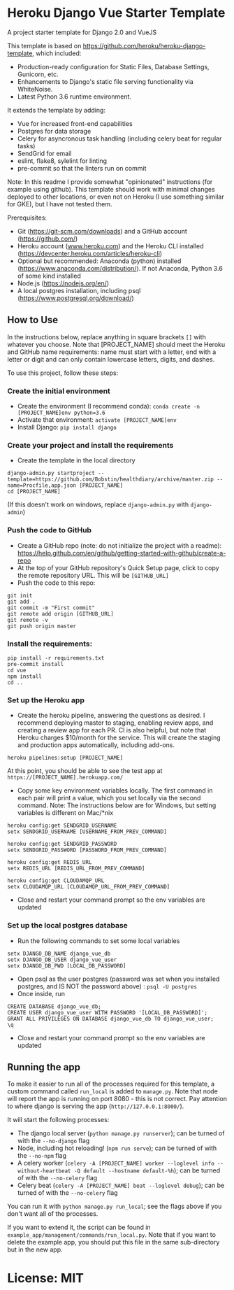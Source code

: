 # Heroku Django Vue Starter Template

A project starter template for Django 2.0 and VueJS

This template is based on https://github.com/heroku/heroku-django-template, which included:
- Production-ready configuration for Static Files, Database Settings, Gunicorn, etc.
- Enhancements to Django's static file serving functionality via WhiteNoise.
- Latest Python 3.6 runtime environment.

It extends the template by adding:
 - Vue for increased front-end capabilities
 - Postgres for data storage
 - Celery for asyncronous task handling (including celery beat for regular tasks)
 - SendGrid for email
 - eslint, flake8, sylelint for linting
 - pre-commit so that the linters run on commit
 
Note: In this readme I provide somewhat "opinionated" instructions (for example using github).
This template should work with minimal changes deployed to other locations, or even not on Heroku (I use something similar for GKE), but I have not tested them.

Prerequisites:
 - Git (https://git-scm.com/downloads) and a GitHub account (https://github.com/)
 - Heroku account (www.heroku.com) and the Heroku CLI installed (https://devcenter.heroku.com/articles/heroku-cli)
 - Optional but recommended: Anaconda (python) installed (https://www.anaconda.com/distribution/). If not Anaconda, Python 3.6 of some kind installed
 - Node.js (https://nodejs.org/en/)
 - A local postgres installation, including psql (https://www.postgresql.org/download/)
## How to Use
In the instructions below, replace anything in square brackets `[]` with whatever you choose.
Note that [PROJECT_NAME] should meet the Heroku and GitHub name requirements: name must start with a letter, end with a letter or digit and can only contain lowercase letters, digits, and dashes.

To use this project, follow these steps:

### Create the initial environment
- Create the environment (I recommend conda): `conda create -n [PROJECT_NAME]env python=3.6`
- Activate that environment: `activate [PROJECT_NAME]env`
- Install Django: `pip install django`

### Create your project and install the requirements

- Create the template in the local directory
```
django-admin.py startproject --template=https://github.com/Bobstin/healthdiary/archive/master.zip --name=Procfile,app.json [PROJECT_NAME]
cd [PROJECT_NAME]
```
(If this doesn't work on windows, replace `django-admin.py` with `django-admin`)

### Push the code to GitHub
- Create a GitHub repo (note: do not initialize the project with a readme): https://help.github.com/en/github/getting-started-with-github/create-a-repo
- At the top of your GitHub repository's Quick Setup page, click  to copy the remote repository URL. This will be `[GITHUB_URL]`
- Push the code to this repo:
```
git init
git add .
git commit -m "First commit"
git remote add origin [GITHUB_URL]
git remote -v
git push origin master
```

### Install the requirements:
```
pip install -r requirements.txt
pre-commit install
cd vue
npm install
cd ..
```

### Set up the Heroku app
- Create the heroku pipeline, answering the questions as desired. I recommend deploying master to staging, enabling review apps, and creating a review app for each PR. CI is also helpful, but note that Heroku charges $10/month for the service. This will create the staging and production apps automatically, including add-ons.
 ```
heroku pipelines:setup [PROJECT_NAME]
 ```
At this point, you should be able to see the test app at `https://[PROJECT_NAME].herokuapp.com/`
- Copy some key environment variables locally. The first command in each pair will print a value, which you set locally via the second command. Note: The instructions below are for Windows, but setting variables is different on Mac/*nix
```
heroku config:get SENDGRID_USERNAME
setx SENDGRID_USERNAME [USERNAME_FROM_PREV_COMMAND]

heroku config:get SENDGRID_PASSWORD
setx SENDGRID_PASSWORD [PASSWORD_FROM_PREV_COMMAND]

heroku config:get REDIS_URL
setx REDIS_URL [REDIS_URL_FROM_PREV_COMMAND]

heroku config:get CLOUDAMQP_URL
setx CLOUDAMQP_URL [CLOUDAMQP_URL_FROM_PREV_COMMAND]
```
- Close and restart your command prompt so the env variables are updated

### Set up the local postgres database
- Run the following commands to set some local variables
```
setx DJANGO_DB_NAME django_vue_db
setx DJANGO_DB_USER django_vue_user
setx DJANGO_DB_PWD [LOCAL_DB_PASSWORD]
```
- Open psql as the user postgres (password was set when you installed postgres, and IS NOT the password above) : `psql -U postgres`
- Once inside, run
```
CREATE DATABASE django_vue_db;
CREATE USER django_vue_user WITH PASSWORD '[LOCAL_DB_PASSWORD]';
GRANT ALL PRIVILEGES ON DATABASE django_vue_db TO django_vue_user;
\q
```
- Close and restart your command prompt so the env variables are updated

## Running the app
To make it easier to run all of the processes required for this template, a custom command called `run_local` is added to `manage.py`.
Note that node will report the app is running on port 8080 - this is not correct. Pay attention to where django is serving the app (`http://127.0.0.1:8000/`).

It will start the following processes:
- The django local server (`python manage.py runserver`); can be turned of with the `--no-django` flag
- Node, including hot reloading! (`npm run serve`); can be turned of with the `--no-npm` flag
- A celery worker (`celery -A [PROJECT_NAME] worker --loglevel info --without-heartbeat -Q default --hostname default-%h`); can be turned of with the `--no-celery` flag
- Celery beat (`celery -A [PROJECT_NAME] beat --loglevel debug`); can be turned of with the `--no-celery` flag

You can run it with `python manage.py run_local`; see the flags above if you don't want all of the processes.

If you want to extend it, the script can be found in `example_app/management/commands/run_local.py`. Note that if you want to delete the example app, you should put this file in the same sub-directory but in the new app. 
# License: MIT
